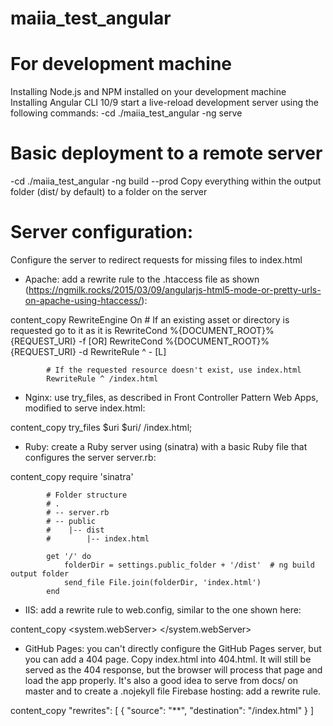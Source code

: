 # maiia_test_angular

# For development machine
Installing Node.js and NPM installed on your development machine
Installing Angular CLI 10/9
start a live-reload development server using the following commands:
-cd ./maiia_test_angular
-ng serve


# Basic deployment to a remote server
-cd ./maiia_test_angular
-ng build --prod
Copy everything within the output folder (dist/ by default) to a folder on the server

# Server configuration:
Configure the server to redirect requests for missing files to index.html

* Apache: add a rewrite rule to the .htaccess file as shown (https://ngmilk.rocks/2015/03/09/angularjs-html5-mode-or-pretty-urls-on-apache-using-htaccess/):

content_copy
			RewriteEngine On
			# If an existing asset or directory is requested go to it as it is
			RewriteCond %{DOCUMENT_ROOT}%{REQUEST_URI} -f [OR]
			RewriteCond %{DOCUMENT_ROOT}%{REQUEST_URI} -d
			RewriteRule ^ - [L]

			# If the requested resource doesn't exist, use index.html
			RewriteRule ^ /index.html


* Nginx: use try_files, as described in Front Controller Pattern Web Apps, modified to serve index.html:

content_copy
			try_files $uri $uri/ /index.html;
			
* Ruby: create a Ruby server using (sinatra) with a basic Ruby file that configures the server server.rb:

content_copy
			require 'sinatra'

			# Folder structure
			# .
			# -- server.rb
			# -- public
			#    |-- dist
			#        |-- index.html

			get '/' do
				folderDir = settings.public_folder + '/dist'  # ng build output folder
				send_file File.join(folderDir, 'index.html')
			end
* IIS: add a rewrite rule to web.config, similar to the one shown here:

content_copy
			<system.webServer>
			  <rewrite>
				<rules>
				  <rule name="Angular Routes" stopProcessing="true">
					<match url=".*" />
					<conditions logicalGrouping="MatchAll">
					  <add input="{REQUEST_FILENAME}" matchType="IsFile" negate="true" />
					  <add input="{REQUEST_FILENAME}" matchType="IsDirectory" negate="true" />
					</conditions>
					<action type="Rewrite" url="/index.html" />
				  </rule>
				</rules>
			  </rewrite>
			</system.webServer>
* GitHub Pages: you can't directly configure the GitHub Pages server, but you can add a 404 page. Copy index.html into 404.html. It will still be served as the 404 response, but the browser will process that page and load the app properly. It's also a good idea to serve from docs/ on master and to create a .nojekyll file
Firebase hosting: add a rewrite rule.

content_copy
			"rewrites": [ {
			  "source": "**",
			  "destination": "/index.html"
			} ]